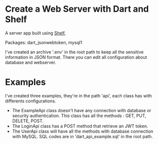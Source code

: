 <h1>Create a Web Server with Dart and Shelf</h1>

A server app built using [Shelf](https://pub.dev/packages/shelf),

Packages: dart_jsonwebtoken, mysql1

I've created an archive '.env' in the root path to keep all the sensitive information in JSON format.
There you can edit all configuration about database and webserver.

<h1>Examples</h1>

I've created three examples, they're in the path 'api', each class has with differents configurations.
 - The ExampleApi class doesn't have any connection with database or security authentication.
 This class has all the methods : GET, PUT, DELETE, POST.
 - The LoginApi class has a POST method that retrieve an JWT token.
 - The UserApi class will have all the methods with database connection with MySQL. SQL codes are in 'dart_api_example.sql' in the root path.


